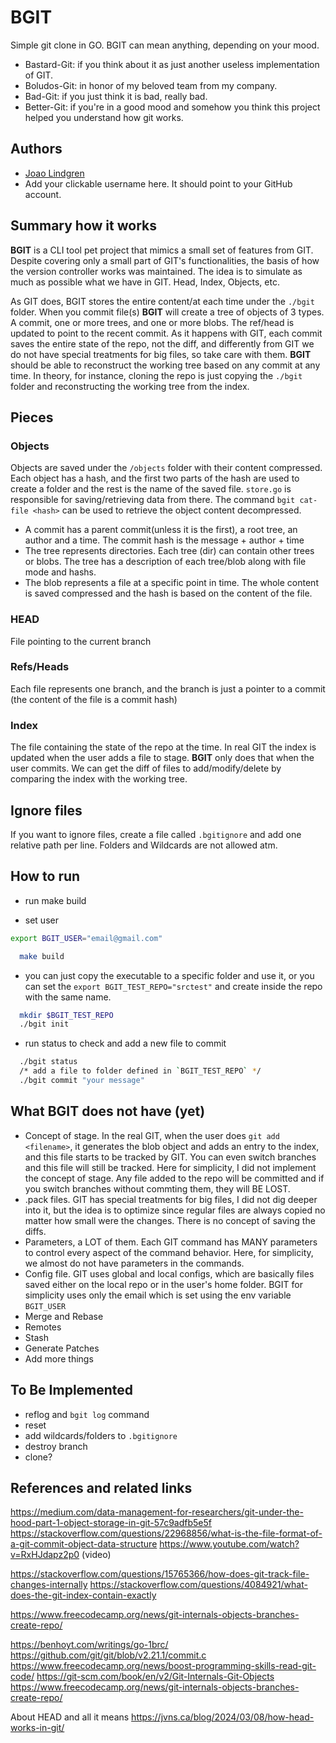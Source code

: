 # BGIT

Simple git clone in GO.
BGIT can mean anything, depending on your mood.

- Bastard-Git: if you think about it as just another useless implementation of GIT.
- Boludos-Git: in honor of my beloved team from my company.
- Bad-Git: if you just think it is bad, really bad.
- Better-Git: if you're in a good mood and somehow you think this project helped you understand how git works.

## Authors

- [Joao Lindgren](https://github.com/jplindgren)
- Add your clickable username here. It should point to your GitHub account.

## Summary how it works

**BGIT** is a CLI tool pet project that mimics a small set of features from GIT. Despite covering only a small part of GIT's functionalities, the basis of how the version controller works was maintained. The idea is to simulate as much as possible what we have in GIT. Head, Index, Objects, etc.

As GIT does, BGIT stores the entire content/at each time under the `./bgit` folder. When you commit file(s) **BGIT** will create a tree of objects of 3 types.
A commit, one or more trees, and one or more blobs. The ref/head is updated to point to the recent commit. As it happens with GIT, each commit saves the entire state of the repo, not the diff, and differently from GIT we do not have special treatments for big files, so take care with them.
**BGIT** should be able to reconstruct the working tree based on any commit at any time. In theory, for instance, cloning the repo is just copying the `./bgit` folder and reconstructing the working tree from the index.

## Pieces

### Objects

Objects are saved under the `/objects` folder with their content compressed. Each object has a hash, and the first two parts of the hash are used to create a folder and the rest is the name of the saved file. `store.go` is responsible for saving/retrieving data from there. The command `bgit cat-file <hash>` can be used to retrieve the object content decompressed.

- A commit has a parent commit(unless it is the first), a root tree, an author and a time. The commit hash is the message + author + time
- The tree represents directories. Each tree (dir) can contain other trees or blobs. The tree has a description of each tree/blob along with file mode and hashs.
- The blob represents a file at a specific point in time. The whole content is saved compressed and the hash is based on the content of the file.

### HEAD

File pointing to the current branch

### Refs/Heads

Each file represents one branch, and the branch is just a pointer to a commit (the content of the file is a commit hash)

### Index

The file containing the state of the repo at the time. In real GIT the index is updated when the user adds a file to stage. **BGIT** only does that when the user commits. We can get the diff of files to add/modify/delete by comparing the index with the working tree.

## Ignore files

If you want to ignore files, create a file called `.bgitignore` and add one relative path per line. Folders and Wildcards are not allowed atm.

## How to run

- run make build

- set user

```bash
export BGIT_USER="email@gmail.com"
```

```bash
  make build
```

- you can just copy the executable to a specific folder and use it, or you can set the `export BGIT_TEST_REPO="srctest"` and create inside the repo with the same name.

```bash
  mkdir $BGIT_TEST_REPO
  ./bgit init
```

- run status to check and add a new file to commit

```bash
  ./bgit status
  /* add a file to folder defined in `BGIT_TEST_REPO` */
  ./bgit commit "your message"
```

## What BGIT does not have (yet)

- Concept of stage. In the real GIT, when the user does `git add <filename>`, it generates the blob object and adds an entry to the index, and this file starts to be tracked by GIT. You can even switch branches and this file will still be tracked. Here for simplicity, I did not implement the concept of stage. Any file added to the repo will be committed and if you switch branches without commting them, they will BE LOST.
- .pack files. GIT has special treatments for big files, I did not dig deeper into it, but the idea is to optimize since regular files are always copied no matter how small were the changes. There is no concept of saving the diffs.
- Parameters, a LOT of them. Each GIT command has MANY parameters to control every aspect of the command behavior. Here, for simplicity, we almost do not have parameters in the commands.
- Config file. GIT uses global and local configs, which are basically files saved either on the local repo or in the user's home folder. BGIT for simplicity uses only the email which is set using the env variable `BGIT_USER`
- Merge and Rebase
- Remotes
- Stash
- Generate Patches
- Add more things

## To Be Implemented

- reflog and `bgit log` command
- reset
- add wildcards/folders to `.bgitignore`
- destroy branch
- clone?

## References and related links

https://medium.com/data-management-for-researchers/git-under-the-hood-part-1-object-storage-in-git-57c9adfb5e5f
https://stackoverflow.com/questions/22968856/what-is-the-file-format-of-a-git-commit-object-data-structure
https://www.youtube.com/watch?v=RxHJdapz2p0 (video)

https://stackoverflow.com/questions/15765366/how-does-git-track-file-changes-internally
https://stackoverflow.com/questions/4084921/what-does-the-git-index-contain-exactly

https://www.freecodecamp.org/news/git-internals-objects-branches-create-repo/

https://benhoyt.com/writings/go-1brc/
https://github.com/git/git/blob/v2.21.1/commit.c
https://www.freecodecamp.org/news/boost-programming-skills-read-git-code/
https://git-scm.com/book/en/v2/Git-Internals-Git-Objects
https://www.freecodecamp.org/news/git-internals-objects-branches-create-repo/

About HEAD and all it means
https://jvns.ca/blog/2024/03/08/how-head-works-in-git/
